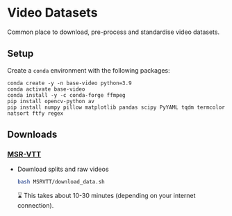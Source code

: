 # Video Datasets
Common place to download, pre-process and standardise video datasets.


## Setup

Create a `conda` environment with the following packages:
```console
conda create -y -n base-video python=3.9
conda activate base-video
conda install -y -c conda-forge ffmpeg
pip install opencv-python av
pip install numpy pillow matplotlib pandas scipy PyYAML tqdm termcolor natsort ftfy regex
```

## Downloads

### [MSR-VTT](https://www.microsoft.com/en-us/research/publication/msr-vtt-a-large-video-description-dataset-for-bridging-video-and-language/)

* Download splits and raw videos
  ```zsh
  bash MSRVTT/download_data.sh
  ```
  :hourglass: This takes about 10-30 minutes (depending on your internet connection).